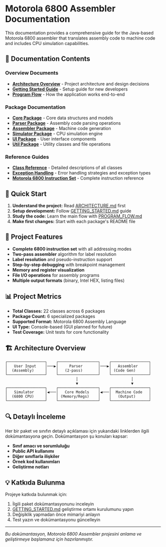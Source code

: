 # Motorola 6800 Assembler Documentation

This documentation provides a comprehensive guide for the Java-based Motorola 6800 assembler that translates assembly code to machine code and includes CPU simulation capabilities.

## 📁 Documentation Contents

### Overview Documents
- **[Architecture Overview](ARCHITECTURE.md)** - Project architecture and design decisions
- **[Getting Started Guide](GETTING_STARTED.md)** - Setup guide for new developers
- **[Program Flow](PROGRAM_FLOW.md)** - How the application works end-to-end

### Package Documentation
- **[Core Package](core/README.md)** - Core data structures and models
- **[Parser Package](parser/README.md)** - Assembly code parsing operations
- **[Assembler Package](assembler/README.md)** - Machine code generation
- **[Simulator Package](simulator/README.md)** - CPU simulation engine
- **[UI Package](ui/README.md)** - User interface components
- **[Util Package](util/README.md)** - Utility classes and file operations

### Reference Guides
- **[Class Reference](CLASS_LIST.md)** - Detailed descriptions of all classes
- **[Exception Handling](EXCEPTIONS.md)** - Error handling strategies and exception types
- **[Motorola 6800 Instruction Set](INSTRUCTION_SET.md)** - Complete instruction reference

## 🚀 Quick Start

1. **Understand the project:** Read [ARCHITECTURE.md](ARCHITECTURE.md) first
2. **Setup development:** Follow [GETTING_STARTED.md](GETTING_STARTED.md) guide  
3. **Study the code:** Learn the main flow with [PROGRAM_FLOW.md](PROGRAM_FLOW.md)
4. **Make first changes:** Start with each package's README file

## 🎯 Project Features

- **Complete 6800 instruction set** with all addressing modes
- **Two-pass assembler** algorithm for label resolution
- **Label resolution** and pseudo-instruction support
- **Step-by-step debugging** with breakpoint management
- **Memory and register visualization**
- **File I/O operations** for assembly programs
- **Multiple output formats** (binary, Intel HEX, listing files)

## 📊 Project Metrics

- **Total Classes:** 22 classes across 6 packages
- **Package Count:** 6 specialized packages  
- **Supported Format:** Motorola 6800 Assembly Language
- **UI Type:** Console-based (GUI planned for future)
- **Test Coverage:** Unit tests for core functionality

## 🏗️ Architecture Overview

```
┌─────────────────┐    ┌──────────────────┐    ┌─────────────────┐
│   User Input    │───▶│     Parser       │───▶│   Assembler     │
│  (Assembly)     │    │   (2-pass)       │    │ (Code Gen)      │
└─────────────────┘    └──────────────────┘    └─────────────────┘
                                │                        │
                                ▼                        ▼
┌─────────────────┐    ┌──────────────────┐    ┌─────────────────┐
│   Simulator     │◀───│   Core Models    │◀───│  Machine Code   │
│  (6800 CPU)     │    │ (Memory/Regs)    │    │   (Output)      │
└─────────────────┘    └──────────────────┘    └─────────────────┘
```

## 🔍 Detaylı İnceleme

Her bir paket ve sınıfın detaylı açıklaması için yukarıdaki linklerden ilgili dokümantasyona geçin. Dokümantasyon şu konuları kapsar:

- **Sınıf amacı ve sorumluluğu**
- **Public API kullanımı**
- **Diğer sınıflarla ilişkiler**
- **Örnek kod kullanımları**
- **Geliştirme notları**

## 💡 Katkıda Bulunma

Projeye katkıda bulunmak için:
1. İlgili paket dokümantasyonunu inceleyin
2. [GETTING_STARTED.md](GETTING_STARTED.md) geliştirme ortamı kurulumunu yapın
3. Değişiklik yapmadan önce mimariyi anlayın
4. Test yazın ve dokümantasyonu güncelleyin

---
*Bu dokümantasyon, Motorola 6800 Assembler projesini anlama ve geliştirmeye başlamanız için hazırlanmıştır.*
